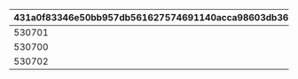 |431a0f83346e50bb957db561627574691140acca98603db36921d08bb803b117|94d68df0ac8acf8ea79fe020ec1c5bdeaa7de7c7b6027776ee8a0419ab496157|
| --- | --- |
|530701|106901|
|530700|118501|
|530702|118601|